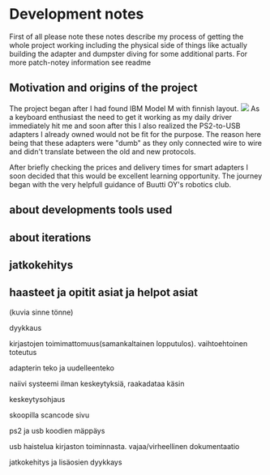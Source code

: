 # Development notes

First of all please note these notes describe my process of getting the whole project working including the physical side of things
like actually building the adapter and dumpster diving for some additional parts. For more patch-notey information see readme

## Motivation and origins of the project

The project began after I had found IBM Model M with finnish layout. ![](https://raw.githubusercontent.com/hirsimaki-markus/arduino-PS2-to-USB/master/images/ibm-model-m-fin.png) As a keyboard enthusiast the need to get it working as my
daily driver immediately hit me and soon after this I also realized the PS2-to-USB adapters I already owned would not be fit
for the purpose. The reason here being that these adapters were "dumb" as they only connected wire to wire and didn't translate
between the old and new protocols.

After briefly checking the prices and delivery times for smart adapters I soon decided that this would be excellent learning
opportunity. The journey began with the very helpfull guidance of Buutti OY's robotics club.

## about developments tools used


## about iterations

## jatkokehitys

## haasteet ja opitit asiat ja helpot asiat





(kuvia sinne tönne)

dyykkaus

kirjastojen toimimattomuus(samankaltainen lopputulos). vaihtoehtoinen toteutus

adapterin teko ja uudelleenteko

naiivi systeemi ilman keskeytyksiä, raakadataa käsin

keskeytysohjaus

skoopilla scancode sivu

ps2 ja usb koodien mäppäys

usb haistelua kirjaston toiminnasta. vajaa/virheellinen dokumentaatio

jatkokehitys ja lisäosien dyykkays
